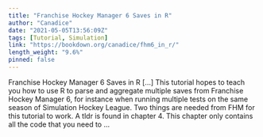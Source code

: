 ```yaml
---
title: "Franchise Hockey Manager 6 Saves in R"
author: "Canadice"
date: "2021-05-05T13:56:09Z"
tags: [Tutorial, Simulation]
link: "https://bookdown.org/canadice/fhm6_in_r/"
length_weight: "9.6%"
pinned: false
---
```


Franchise Hockey Manager 6 Saves in R [...] This tutorial hopes to teach you how to use R to parse and aggregate multiple saves from Franchise Hockey Manager 6, for instance when running multiple tests on the same season of Simulation Hockey League. Two things are needed from FHM for this tutorial to work. A tldr is found in chapter 4. This chapter only contains all the code that you need to ...
